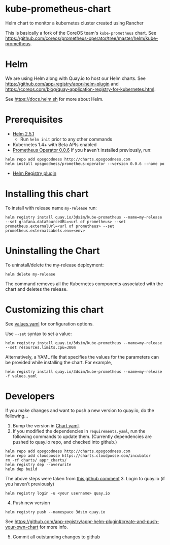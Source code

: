 # kube-prometheus-chart
Helm chart to monitor a kubernetes cluster created using Rancher

This is basically a fork of the CoreOS team's `kube-prometheus` chart.  See https://github.com/coreos/prometheus-operator/tree/master/helm/kube-prometheus.

# Helm
We are using Helm along with Quay.io to host our Helm charts.  See https://github.com/app-registry/appr-helm-plugin and https://coreos.com/blog/quay-application-registry-for-kubernetes.html.

See https://docs.helm.sh for more about Helm.

# Prerequisites
* [Helm 2.5.1](https://docs.helm.sh/using_helm/#installing-the-helm-client)
    * Run `helm init` prior to any other commands
* Kubernetes 1.4+ with Beta APIs enabled
* [Prometheus Operator 0.0.6](https://github.com/coreos/prometheus-operator/blob/master/helm/prometheus-operator/README.md)
If you haven't installed previously, run:
```
helm repo add opsgoodness http://charts.opsgoodness.com
helm install opsgoodness/prometheus-operator --version 0.0.6 --name po
```
* [Helm Registry plugin](https://github.com/app-registry/appr-helm-plugin)

# Installing this chart
To install with release name `my-release` run:
```
helm registry install quay.io/3dsim/kube-prometheus --name=my-release --set grafana.dataSourceURL=<url of prometheus> --set prometheus.externalUrl=<url of prometheus> --set prometheus.externalLabels.env=<env>
```

# Uninstalling the Chart

To uninstall/delete the my-release deployment:
```
helm delete my-release
```
The command removes all the Kubernetes components associated with the chart and deletes the release.


# Customizing this chart
See [values.yaml](values.yaml) for configuration options.

Use `--set` syntax to set a value:
```console
helm registry install quay.io/3dsim/kube-prometheus --name=my-release --set resources.limits.cpu=300m
```

Alternatively, a YAML file that specifies the values for the parameters can be provided while installing the chart. For example,

```console
helm registry install quay.io/3dsim/kube-prometheus --name=my-release -f values.yaml
```

# Developers
If you make changes and want to push a new version to quay.io, do the following...

1.  Bump the version in [Chart.yaml](Chart.yaml).
2.  If you modified the dependencies in `requirements.yaml`, run the following commands to update them.  (Currently dependencies are pushed to quay.io repo, and checked into github.)
```
helm repo add opsgoodness http://charts.opsgoodness.com
helm repo add cloudposse https://charts.cloudposse.com/incubator
rm -rf charts/ appr_charts/
helm registry dep --overwrite
helm dep build
```
The above steps were taken from [this github comment](https://github.com/app-registry/appr-helm-plugin/issues/3#issuecomment-302701693)
3. Login to quay.io (if you haven't previously)
```
helm registry login -u <your username> quay.io
```
4. Push new version
```
helm registry push --namespace 3dsim quay.io
```

See https://github.com/app-registry/appr-helm-plugin#create-and-push-your-own-chart for more info.

5.  Commit all outstanding changes to github